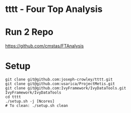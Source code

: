 # tttt - Four Top Analysis

# Run 2 Repo
https://github.com/cmstas/FTAnalysis

# Setup
```
git clone git@github.com:joseph-crowley/tttt.git
git clone git@github.com:usarica/ProjectMetis.git
git clone git@github.com:IvyFramework/IvyDataTools.git IvyFramework/IvyDataTools
cd tttt
./setup.sh -j [Ncores]
# To clean: ./setup.sh clean
```

